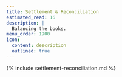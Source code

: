 ```yaml
---
title: Settlement & Reconciliation
estimated_read: 16
description: |
  Balancing the books.
menu_order: 1900
icon:
  content: description
  outlined: true
---
```


{% include settlement-reconciliation.md %}
